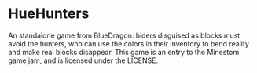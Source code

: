 # HueHunters
An standalone game from BlueDragon: hiders disguised as blocks must avoid the hunters, who can use the colors in their inventory to bend reality and make real blocks disappear. This game is an entry to the Minestom game jam, and is licensed under the LICENSE.


